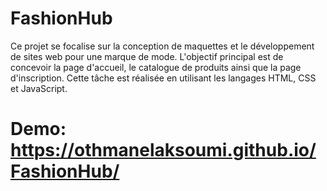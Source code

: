 # FashionHub
Ce projet se focalise sur la conception de maquettes et le développement de sites web pour une marque de mode. L'objectif principal est de concevoir la page d'accueil, le catalogue de produits ainsi que la page d'inscription. Cette tâche est réalisée en utilisant les langages HTML, CSS et JavaScript.

# Demo: https://othmanelaksoumi.github.io/FashionHub/
